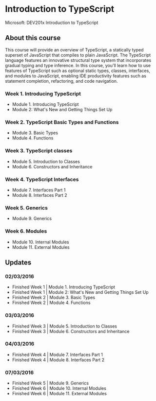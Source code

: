 # Introduction to TypeScript
Microsoft: DEV201x Introduction to TypeScript

## About this course
This course will provide an overview of TypeScript, a statically typed superset of JavaScript that compiles to plain JavaScript. The TypeScript language features an innovative structural type system that incorporates gradual typing and type inference. In this course, you'll learn how to use features of TypeScript such as optional static types, classes, interfaces, and modules to JavaScript, enabling IDE productivity features such as statement completion, refactoring, and code navigation.

### Week 1. Introducing TypeScript
- Module 1. Introducing TypeScript
- Module 2: What's New and Getting Things Set Up

### Week 2. TypeScript Basic Types and Functions
- Module 3. Basic Types
- Module 4. Functions

### Week 3. TypeScript classes
- Module 5. Introduction to Classes
- Module 6. Constructors and Inheritance

### Week 4. TypeScript Interfaces
- Module 7. Interfaces Part 1
- Module 8. Interfaces Part 2

### Week 5. Generics
- Module 9. Generics

### Week 6. Modules
- Module 10. Internal Modules
- Module 11. External Modules

## Updates
### 02/03/2016
- Finished Week 1 | Module 1. Introducing TypeScript
- Finished Week 1 | Module 2: What's New and Getting Things Set Up
- Finished Week 2 | Module 3. Basic Types
- Finished Week 2 | Module 4. Functions

### 03/03/2016
- Finished Week 3 | Module 5. Introduction to Classes
- Finished Week 3 | Module 6. Constructors and Inheritance

### 04/03/2016
- Finished Week 4 | Module 7. Interfaces Part 1
- Finished Week 4 | Module 8. Interfaces Part 2

### 07/03/2016
- Finished Week 5 | Module 9. Generics
- Finished Week 6 | Module 10. Internal Modules
- Finished Week 6 | Module 11. External Modules
